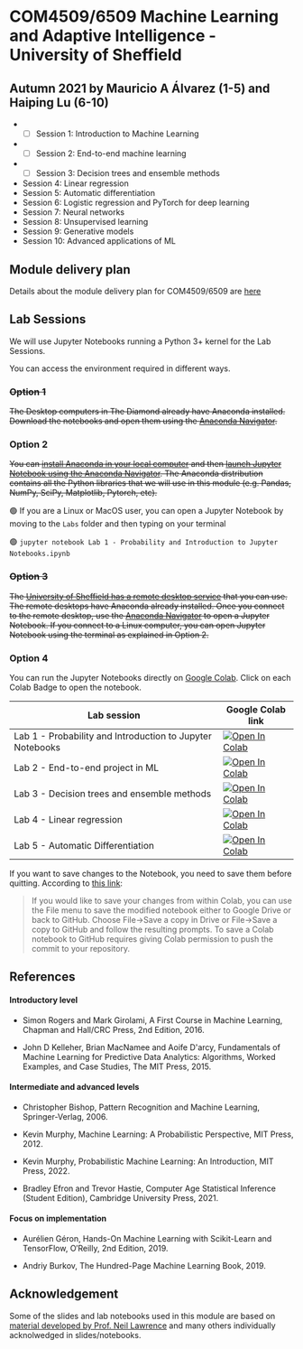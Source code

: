 # COM4509/6509 Machine Learning and Adaptive Intelligence - University of Sheffield
## Autumn 2021 by Mauricio A Álvarez (1-5) and Haiping Lu (6-10)
* - [ ] Session 1: Introduction to Machine Learning 
* - [ ] Session 2: End-to-end machine learning
* - [ ] Session 3: Decision trees and ensemble methods
* Session 4: Linear regression
* Session 5: Automatic differentiation
* Session 6: Logistic regression and PyTorch for deep learning
* Session 7: Neural networks
* Session 8: Unsupervised learning 
* Session 9: Generative models
* Session 10: Advanced applications of ML 

## Module delivery plan

Details about the module delivery plan for COM4509/6509 are [here](./ModuleDeliveryPlanMLAIAutumn2021.pdf)

## Lab Sessions

We will use Jupyter Notebooks running a Python 3+ kernel for the Lab Sessions.

You can access the environment required in different ways.

### ~~Option 1~~

~~The Desktop computers in The Diamond already have Anaconda installed. Download the notebooks and open them using the [Anaconda Navigator](https://docs.anaconda.com/anaconda/navigator/).~~

### Option 2

~~You can [install Anaconda in your local computer](https://www.anaconda.com/products/individual) and then [launch Jupyter Notebook using the Anaconda Navigator](https://docs.anaconda.com/anaconda/navigator/). The Anaconda distribution contains all the Python libraries that we will use in this module (e.g. Pandas, NumPy, SciPy, Matplotlib, Pytorch, etc).~~

:green_circle: If you are a Linux or MacOS user, you can open a Jupyter Notebook by moving to the `Labs` folder and then 
typing on your terminal

:green_circle: `jupyter notebook Lab 1 - Probability and Introduction to Jupyter Notebooks.ipynb`


### ~~Option 3~~

~~The [University of Sheffield has a remote desktop service](https://www.sheffield.ac.uk/it-services/remote/remote-desktop) that you can use. The remote desktops have Anaconda already installed. Once you connect to the remote desktop, use the [Anaconda Navigator](https://docs.anaconda.com/anaconda/navigator/) to open a Jupyter Notebook. If you connect to a Linux computer, you can open Jupyter Notebook using the terminal as explained in Option 2.~~

### Option 4

You can run the Jupyter Notebooks directly on [Google Colab](https://colab.research.google.com/notebooks/intro.ipynb?utm_source=scs-index). Click on each Colab Badge to open the notebook.


|  Lab session |  Google Colab link |
|----------------|--------------------|
|Lab 1 - Probability and Introduction to Jupyter Notebooks |  [![Open In Colab](https://colab.research.google.com/assets/colab-badge.svg)](https://colab.research.google.com/github/maalvarezl/MLAI/blob/master/Labs/Lab%201%20-%20Probability%20and%20Introduction%20to%20Jupyter%20Notebooks.ipynb)|
|Lab 2 - End-to-end project in ML | [![Open In Colab](https://colab.research.google.com/assets/colab-badge.svg)](https://colab.research.google.com/github/maalvarezl/MLAI/blob/master/Labs/Lab%202%20-%20End-to-end%20project%20in%20ML.ipynb)|
|Lab 3 - Decision trees and ensemble methods | [![Open In Colab](https://colab.research.google.com/assets/colab-badge.svg)](https://colab.research.google.com/github/maalvarezl/MLAI/blob/master/Labs/Lab%203%20-%20Decision%20trees%20and%20ensemble%20methods.ipynb)|
|Lab 4 - Linear regression | [![Open In Colab](https://colab.research.google.com/assets/colab-badge.svg)](https://colab.research.google.com/github/maalvarezl/MLAI/blob/master/Labs/Lab%204%20-%20Linear%20Regression.ipynb)|
|Lab 5 - Automatic Differentiation | [![Open In Colab](https://colab.research.google.com/assets/colab-badge.svg)](https://colab.research.google.com/github/maalvarezl/MLAI/blob/master/Labs/Lab%205%20-%20Automatic%20Differentiation.ipynb)|

If you want to save changes to the Notebook, you need to save them before quitting. According to [this link](https://colab.research.google.com/github/googlecolab/colabtools/blob/master/notebooks/colab-github-demo.ipynb#scrollTo=Rmai0dD30XzL):

> If you would like to save your changes from within Colab, you can use the File menu to save the modified notebook either to Google Drive or back to GitHub. Choose File→Save a copy in Drive or File→Save a copy to GitHub and follow the resulting prompts. To save a Colab notebook to GitHub requires giving Colab permission to push the commit to your repository.

## References

#### Introductory level

* Simon Rogers and Mark Girolami, A First Course in Machine Learning, Chapman and Hall/CRC Press, 2nd Edition, 2016.

* John D Kelleher, Brian MacNamee and Aoife D'arcy, Fundamentals of Machine Learning for Predictive Data Analytics: Algorithms, Worked Examples, and Case Studies, The MIT Press, 2015. 

#### Intermediate and advanced levels

* Christopher Bishop, Pattern Recognition and Machine Learning, Springer-Verlag, 2006.

* Kevin Murphy, Machine Learning: A Probabilistic Perspective, MIT Press, 2012.

* Kevin Murphy, Probabilistic Machine Learning: An Introduction, MIT Press, 2022.  

* Bradley Efron and Trevor Hastie, Computer Age Statistical Inference (Student Edition), Cambridge University Press, 2021. 

#### Focus on implementation

* Aurélien Géron, Hands-On Machine Learning with Scikit-Learn and TensorFlow, O′Reilly, 2nd Edition, 2019.

* Andriy Burkov, The Hundred-Page Machine Learning Book, 2019.


## Acknowledgement

Some of the slides and lab notebooks used in this module are based on [material developed by Prof. Neil Lawrence](http://inverseprobability.com/mlai2015/) and many others individually acknolwedged in slides/notebooks.
